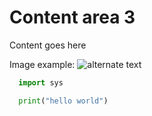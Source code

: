 # Content area 3

Content goes here

Image example: ![alternate text](/posts/files/sample-lab/assets/images/cisco-live.jpg)

```python
  import sys

  print("hello world")
```
